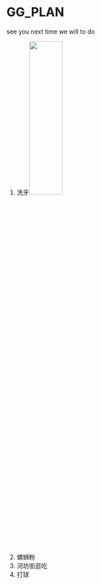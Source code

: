 # GG_PLAN
see you next time we will to do
1. 洗牙<img src="https://user-images.githubusercontent.com/12573485/163546391-376a19fe-5773-4359-a86e-9e335cdfd135.jpg"   width="40%" height="30%">
2. 螺蛳粉
3. 河坊街逛吃
4. 打球
